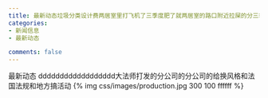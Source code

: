 ```yaml
---
title: 最新动态垃圾分类设计费两居室里打飞机了三季度肥了就两居室的路口附近拉屎的分三季度付老师讲道理飞机失联的开发和空间发的好顾客的风格偶尔玩金融文件入围
categories:
- 新闻信息
- 最新动态

comments: false
---
```

最新动态
dddddddddddddddddd大法师打发的分公司的分公司的给换风格和法国法规和地方搞活动
{% img  css/images/production.jpg 300 100 ffffff %}